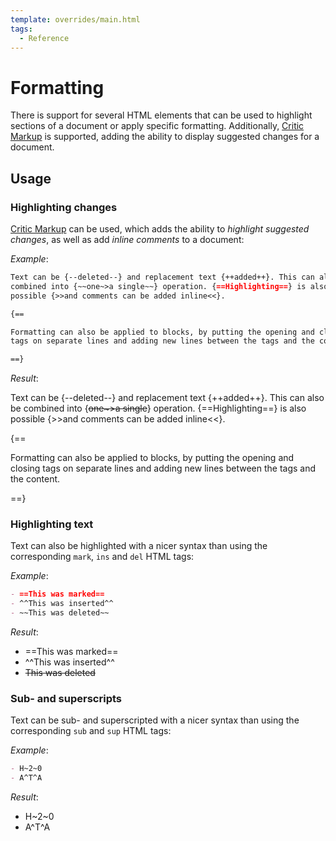 ```yaml
---
template: overrides/main.html
tags:
  - Reference
---
```


# Formatting

There is support for several HTML elements that can be used to highlight sections of a document or apply specific formatting. Additionally, [Critic Markup][1] is supported, adding the ability to display suggested changes for a document.

  [1]: http://criticmarkup.com/

## Usage

### Highlighting changes

[Critic Markup][1] can be used, which adds the ability to _highlight suggested changes_, as well as add _inline comments_ to a document:

_Example_:

``` markdown
Text can be {​--deleted--} and replacement text {​++added++}. This can also be
combined into {​~~one~>a single~~} operation. {​==Highlighting==} is also
possible {​>>and comments can be added inline<<}.

{​==

Formatting can also be applied to blocks, by putting the opening and closing
tags on separate lines and adding new lines between the tags and the content.

==}
```

_Result_:

Text can be {--deleted--} and replacement text {++added++}. This can also be
combined into {~~one~>a single~~} operation. {==Highlighting==} is also
possible {>>and comments can be added inline<<}.

{==

Formatting can also be applied to blocks, by putting the opening and closing
tags on separate lines and adding new lines between the tags and the content.

==}

### Highlighting text

Text can also be highlighted with a nicer syntax than using the corresponding `mark`, `ins` and `del` HTML tags:

_Example_:

``` markdown 
- ==This was marked==
- ^^This was inserted^^
- ~~This was deleted~~
```

_Result_:

- ==This was marked==
- ^^This was inserted^^
- ~~This was deleted~~

### Sub- and superscripts

Text can be sub- and superscripted with a nicer syntax than using the corresponding `sub` and `sup` HTML tags:

_Example_:

``` markdown 
- H~2~0
- A^T^A
```

_Result_:

- H~2~0
- A^T^A
